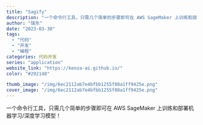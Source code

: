 ```yaml
---
title: "Sagify"
description: "一个命令行工具，只需几个简单的步骤即可在 AWS SageMaker 上训练和部署机器学习/深度学习模型！"
author: "瑞东"
date: "2023-03-30"
tags:
  - "代码"
  - "开发"
  - "编程"
categories: 代码开发
series: "application"
website_link: "https://kenza-ai.github.io/"
color: "#292148"

thumb_image: "/img/6ec2112ab7e4bfbb1255f88a1ff9425e.png"
cover_image: "/img/6ec2112ab7e4bfbb1255f88a1ff9425e.png"
---
```


一个命令行工具，只需几个简单的步骤即可在 AWS SageMaker 上训练和部署机器学习/深度学习模型！